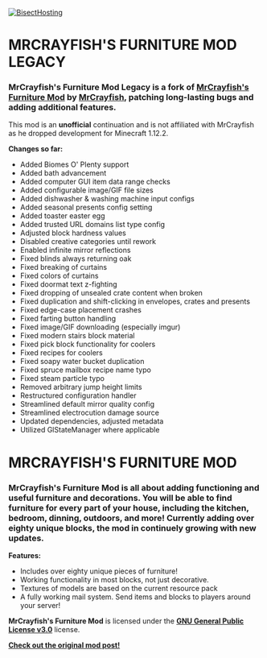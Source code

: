 [![BisectHosting](https://i.imgur.com/6AzSqYg.png)](https://bisecthosting.com/ACGaming)

# MRCRAYFISH'S FURNITURE MOD LEGACY

### **MrCrayfish's Furniture Mod Legacy** is a fork of [**MrCrayfish's Furniture Mod**](https://www.curseforge.com/minecraft/mc-mods/mrcrayfish-furniture-mod) by [**MrCrayfish**](https://www.curseforge.com/members/mrcrayfish), patching long-lasting bugs and adding additional features.

This mod is an **unofficial** continuation and is not affiliated with MrCrayfish as he dropped development for Minecraft 1.12.2.

**Changes so far:**

* Added Biomes O' Plenty support
* Added bath advancement
* Added computer GUI item data range checks
* Added configurable image/GIF file sizes
* Added dishwasher & washing machine input configs
* Added seasonal presents config setting
* Added toaster easter egg
* Added trusted URL domains list type config
* Adjusted block hardness values
* Disabled creative categories until rework
* Enabled infinite mirror reflections
* Fixed blinds always returning oak
* Fixed breaking of curtains
* Fixed colors of curtains
* Fixed doormat text z-fighting
* Fixed dropping of unsealed crate content when broken
* Fixed duplication and shift-clicking in envelopes, crates and presents
* Fixed edge-case placement crashes
* Fixed farting button handling
* Fixed image/GIF downloading (especially imgur)
* Fixed modern stairs block material
* Fixed pick block functionality for coolers
* Fixed recipes for coolers
* Fixed soapy water bucket duplication
* Fixed spruce mailbox recipe name typo
* Fixed steam particle typo
* Removed arbitrary jump height limits
* Restructured configuration handler
* Streamlined default mirror quality config
* Streamlined electrocution damage source
* Updated dependencies, adjusted metadata
* Utilized GlStateManager where applicable

# MRCRAYFISH'S FURNITURE MOD

### **MrCrayfish's Furniture Mod** is all about adding functioning and useful furniture and decorations. You will be able to find furniture for every part of your house, including the kitchen, bedroom, dinning, outdoors, and more! Currently adding over eighty unique blocks, the mod in continuely growing with new updates.

**Features:**
* Includes over eighty unique pieces of furniture!
* Working functionality in most blocks, not just decorative.
* Textures of models are based on the current resource pack
* A fully working mail system. Send items and blocks to players around your server!

**MrCrayfish's Furniture Mod** is licensed under the [**GNU General Public License v3.0**](https://choosealicense.com/licenses/gpl-3.0) license.

[**Check out the original mod post!**](https://www.curseforge.com/minecraft/mc-mods/mrcrayfish-furniture-mod)